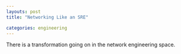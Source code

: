 ```yaml
---
layouts: post
title: "Networking Like an SRE"

categories: engineering
---
```

There is a transformation going on in the network engineering space. 